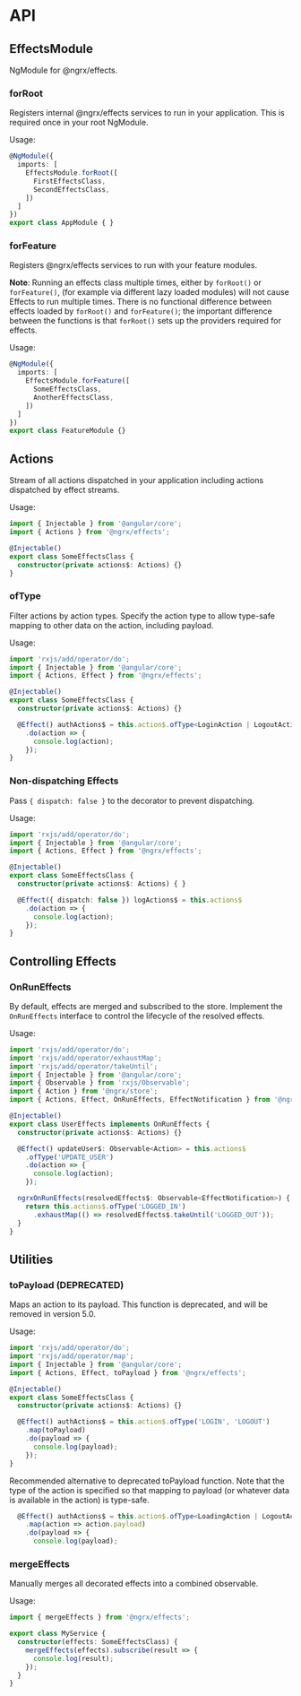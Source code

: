 # API

## EffectsModule

NgModule for @ngrx/effects.

### forRoot
Registers internal @ngrx/effects services to run in your application. This is required once in your root NgModule.

Usage:
```ts
@NgModule({
  imports: [
    EffectsModule.forRoot([
      FirstEffectsClass,
      SecondEffectsClass,
    ])
  ]
})
export class AppModule { }
```

### forFeature
Registers @ngrx/effects services to run with your feature modules.

**Note**: Running an effects class multiple times, either by `forRoot()` or `forFeature()`, (for example via different lazy loaded modules) will not cause Effects to run multiple times. There is no functional difference between effects loaded by `forRoot()` and `forFeature()`; the important difference between the functions is that `forRoot()` sets up the providers required for effects. 

Usage:
```ts
@NgModule({
  imports: [
    EffectsModule.forFeature([
      SomeEffectsClass,
      AnotherEffectsClass,
    ])
  ]
})
export class FeatureModule {}
```

## Actions

Stream of all actions dispatched in your application including actions dispatched by effect streams.

Usage:
```ts
import { Injectable } from '@angular/core';
import { Actions } from '@ngrx/effects';

@Injectable()
export class SomeEffectsClass {
  constructor(private actions$: Actions) {}
}
```

### ofType

Filter actions by action types. Specify the action type to allow type-safe mapping to other data on the action, including payload.

Usage:
```ts
import 'rxjs/add/operator/do';
import { Injectable } from '@angular/core';
import { Actions, Effect } from '@ngrx/effects';

@Injectable()
export class SomeEffectsClass {
  constructor(private actions$: Actions) {}

  @Effect() authActions$ = this.action$.ofType<LoginAction | LogoutAction>('LOGIN', 'LOGOUT')
    .do(action => {
      console.log(action);
    });
}
```

### Non-dispatching Effects
Pass `{ dispatch: false }` to the decorator to prevent dispatching.

Usage:
```ts
import 'rxjs/add/operator/do';
import { Injectable } from '@angular/core';
import { Actions, Effect } from '@ngrx/effects';

@Injectable()
export class SomeEffectsClass {
  constructor(private actions$: Actions) { }

  @Effect({ dispatch: false }) logActions$ = this.actions$
    .do(action => {
      console.log(action);
    });
}
```

## Controlling Effects

### OnRunEffects
By default, effects are merged and subscribed to the store. Implement the `OnRunEffects` interface to control the lifecycle of the resolved effects.

Usage:
```ts
import 'rxjs/add/operator/do';
import 'rxjs/add/operator/exhaustMap';
import 'rxjs/add/operator/takeUntil';
import { Injectable } from '@angular/core';
import { Observable } from 'rxjs/Observable';
import { Action } from '@ngrx/store';
import { Actions, Effect, OnRunEffects, EffectNotification } from '@ngrx/effects';

@Injectable()
export class UserEffects implements OnRunEffects {
  constructor(private actions$: Actions) {}

  @Effect() updateUser$: Observable<Action> = this.actions$
    .ofType('UPDATE_USER')
    .do(action => {
      console.log(action);
    });

  ngrxOnRunEffects(resolvedEffects$: Observable<EffectNotification>) {
    return this.actions$.ofType('LOGGED_IN')
      .exhaustMap(() => resolvedEffects$.takeUntil('LOGGED_OUT'));
  }
}
```

## Utilities

### toPayload (DEPRECATED)
Maps an action to its payload. This function is deprecated, and will be removed in version 5.0.

Usage:
```ts
import 'rxjs/add/operator/do';
import 'rxjs/add/operator/map';
import { Injectable } from '@angular/core';
import { Actions, Effect, toPayload } from '@ngrx/effects';

@Injectable()
export class SomeEffectsClass {
  constructor(private actions$: Actions) {}

  @Effect() authActions$ = this.action$.ofType('LOGIN', 'LOGOUT')
    .map(toPayload)
    .do(payload => {
      console.log(payload);
    });
}
```

Recommended alternative to deprecated toPayload function. Note that the type
of the action is specified so that mapping to payload (or whatever data is available in the action) is type-safe.
```ts
  @Effect() authActions$ = this.action$.ofType<LoadingAction | LogoutAction>('LOGIN', 'LOGOUT')
    .map(action => action.payload)
    .do(payload => {
      console.log(payload);
```

### mergeEffects
Manually merges all decorated effects into a combined observable.

Usage:
```ts
import { mergeEffects } from '@ngrx/effects';

export class MyService {
  constructor(effects: SomeEffectsClass) {
    mergeEffects(effects).subscribe(result => {
      console.log(result);
    });
  }
}
```

